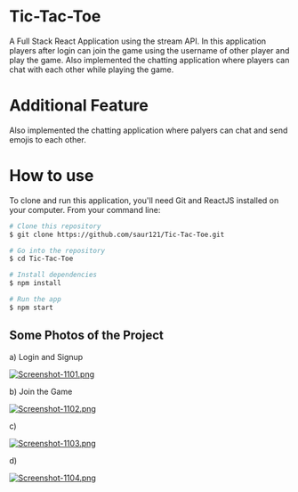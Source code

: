 
# Tic-Tac-Toe

A Full Stack React Application using the stream API. In this 
application players after login can join the game using the 
username of other player and play the game. Also implemented the 
chatting application where players can chat with each other 
while playing the game.

# Additional Feature

Also implemented the chatting application where palyers can chat 
and send emojis to each other.

# How to use

To clone and run this application, you'll need Git and ReactJS 
installed on your computer. From your command line:

```bash
# Clone this repository
$ git clone https://github.com/saur121/Tic-Tac-Toe.git

# Go into the repository
$ cd Tic-Tac-Toe

# Install dependencies
$ npm install

# Run the app
$ npm start

```





## Some Photos of the Project

a) Login and Signup 

[![Screenshot-1101.png](https://i.postimg.cc/qqWt1C1m/Screenshot-1101.png)](https://postimg.cc/1Vc5t4h6)

b) Join the Game

[![Screenshot-1102.png](https://i.postimg.cc/Y9n8qbSh/Screenshot-1102.png)](https://postimg.cc/VrtXK9n8)

c)  

 
[![Screenshot-1103.png](https://i.postimg.cc/LsN651FJ/Screenshot-1103.png)](https://postimg.cc/7CJyQb64)

d)

[![Screenshot-1104.png](https://i.postimg.cc/VNdnY13P/Screenshot-1104.png)](https://postimg.cc/7Crf9vHK)
